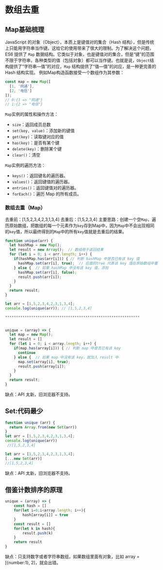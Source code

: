 # 数组去重

## Map基础梳理

JavaScript 的对象（Object），本质上是键值对的集合（Hash 结构），但是传统上只能用字符串当作键。这给它的使用带来了很大的限制。为了解决这个问题，ES6 提供了 `Map` 数据结构。它类似于对象，也是键值对的集合，但是“键”的范围不限于字符串，各种类型的值（包括对象）都可以当作键。也就是说，`Object`结构提供了“字符串—值”的对应，`Map` 结构提供了“值—值”的对应，是一种更完善的 Hash 结构实现。
例如Map构造函数接受一个数组作为其参数：

```javascript
const map = new Map([
  [1, '网通'],
  [2, '电信']
]);
// 0:{1 => "网通"}
// 1:{2 => "电信"}
```

`Map`实例的属性和操作方法：

- `size`：返回成员总数
- `set(key, value)`：添加新的键值
- `get(key)`：读取键对应的值
- `has(key)`：是否有某个键
- `delete(key)`：删除某个键
- `clear()`：清空

`Map`实例的遍历方法：

- `keys()`：返回键名的遍历器。
- `values()`：返回键值的遍历器。
- `entries()`：返回键值对的遍历器。
- `forEach()`：遍历 Map 的所有成员。

### 数组去重（Map）

去重前：[1,5,2,3,4,2,3,1,3,4]
去重后：[1,5,2,3,4]
主要思路：创建一个空`Map`，遍历原始数组，把数组的每一个元素作为`key`存到Map中，因为`Map`中不会出现相同的`key`值，所以最终得到的`Map`中的所有`key`值就是去重后的结果。

```javascript
function unique(arr) {
  let hashMap = new Map();
  let result = new Array();  // 数组用于返回结果
  for (let i = 0; i < arr.length; i++) {
    if(hashMap.has(arr[i])) { // 判断 hashMap 中是否已有该 key 值
      hashMap.set(arr[i], true);  // 后面的true 代表该 key 值在原始数组中重复了，false反之
    } else {  // 如果 hashMap 中没有该 key 值，添加
      hashMap.set(arr[i], false);  
      result.push(arr[i]);
    }
  } 
  return result;
}

let arr = [1,5,2,3,4,2,3,1,3,4];
console.log(unique(arr)); // [1,5,2,3,4]

**************************************************************


unique = (array) => {
  let map = new Map();
  let result = []
  for (let i = 0; i < array.length; i++) {
    if(map.has(array[i])) { // 判断 map 中是否已有该 key 
      continue
    } else {  // 如果 map 中没有该 key，就加入 result 中
      map.set(array[i], true);  
      result.push(array[i]);
    }
  } 
  return result;
}
```

缺点：API 太新，旧浏览器不支持。

## Set:代码最少

```javascript
function unique (arr) {
  return Array.from(new Set(arr))
}
let arr = [1,5,2,3,4,2,3,1,3,4];
console.log(unique(arr))
 //[1,5,2,3,4]
```

```javascript
let arr = [1,5,2,3,4,2,3,1,3,4];
[...new Set(arr)]
//[1,5,2,3,4]
```

缺点：API 太新，旧浏览器不支持。

## 借鉴计数排序的原理

```javascript
unique = (array) => {
    const hash = []
    for(let i=0;i<array.length; i++){
        hash[array[i]] = true
    }
    const result = []
    for(let k in hash){
        result.push(k)
    }
    return result
}
```

缺点：只支持数字或者字符串数组，如果数组里面有对象，比如 array = [{number:1}, 2]，就会出错。
